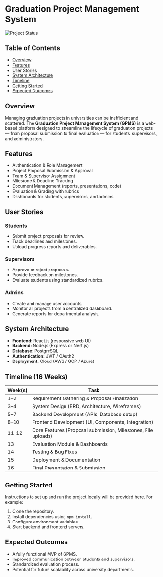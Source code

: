 # Graduation Project Management System

![Project Status](https://img.shields.io/badge/status-in%20progress-yellow)

## Table of Contents

* [Overview](#overview)
* [Features](#features)
* [User Stories](#user-stories)
* [System Architecture](#system-architecture)
* [Timeline](#timeline)
* [Getting Started](#getting-started)
* [Expected Outcomes](#expected-outcomes)

## Overview

Managing graduation projects in universities can be inefficient and scattered. The **Graduation Project Management System (GPMS)** is a web-based platform designed to streamline the lifecycle of graduation projects — from proposal submission to final evaluation — for students, supervisors, and administrators.

## Features

* Authentication & Role Management
* Project Proposal Submission & Approval
* Team & Supervisor Assignment
* Milestone & Deadline Tracking
* Document Management (reports, presentations, code)
* Evaluation & Grading with rubrics
* Dashboards for students, supervisors, and admins

## User Stories

### Students

* Submit project proposals for review.
* Track deadlines and milestones.
* Upload progress reports and deliverables.

### Supervisors

* Approve or reject proposals.
* Provide feedback on milestones.
* Evaluate students using standardized rubrics.

### Admins

* Create and manage user accounts.
* Monitor all projects from a centralized dashboard.
* Generate reports for departmental analysis.

## System Architecture

* **Frontend:** React.js (responsive web UI)
* **Backend:** Node.js (Express or Nest.js)
* **Database:** PostgreSQL
* **Authentication:** JWT / OAuth2
* **Deployment:** Cloud (AWS / GCP / Azure)

## Timeline (16 Weeks)

| Week(s) | Task                                                          |
| ------- | ------------------------------------------------------------- |
| 1–2     | Requirement Gathering & Proposal Finalization                 |
| 3–4     | System Design (ERD, Architecture, Wireframes)                 |
| 5–7     | Backend Development (APIs, Database setup)                    |
| 8–10    | Frontend Development (UI, Components, Integration)            |
| 11–12   | Core Features (Proposal submission, Milestones, File uploads) |
| 13      | Evaluation Module & Dashboards                                |
| 14      | Testing & Bug Fixes                                           |
| 15      | Deployment & Documentation                                    |
| 16      | Final Presentation & Submission                               |

## Getting Started

Instructions to set up and run the project locally will be provided here. For example:

1. Clone the repository.
2. Install dependencies using `npm install`.
3. Configure environment variables.
4. Start backend and frontend servers.

## Expected Outcomes

* A fully functional MVP of GPMS.
* Improved communication between students and supervisors.
* Standardized evaluation process.
* Potential for future scalability across university departments.
